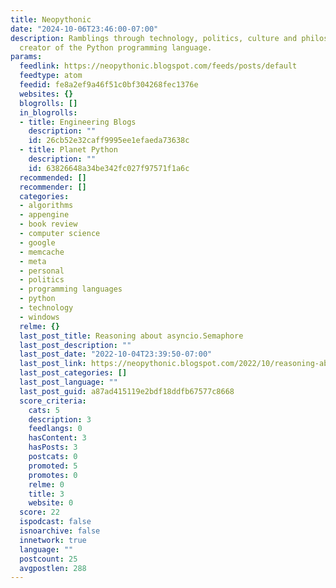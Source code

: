 ```yaml
---
title: Neopythonic
date: "2024-10-06T23:46:00-07:00"
description: Ramblings through technology, politics, culture and philosophy by the
  creator of the Python programming language.
params:
  feedlink: https://neopythonic.blogspot.com/feeds/posts/default
  feedtype: atom
  feedid: fe8a2ef9a46f51c0bf304268fec1376e
  websites: {}
  blogrolls: []
  in_blogrolls:
  - title: Engineering Blogs
    description: ""
    id: 26cb52e32caff9995ee1efaeda73638c
  - title: Planet Python
    description: ""
    id: 63826648a34be342fc027f97571f1a6c
  recommended: []
  recommender: []
  categories:
  - algorithms
  - appengine
  - book review
  - computer science
  - google
  - memcache
  - meta
  - personal
  - politics
  - programming languages
  - python
  - technology
  - windows
  relme: {}
  last_post_title: Reasoning about asyncio.Semaphore
  last_post_description: ""
  last_post_date: "2022-10-04T23:39:50-07:00"
  last_post_link: https://neopythonic.blogspot.com/2022/10/reasoning-about-asynciosemaphore.html
  last_post_categories: []
  last_post_language: ""
  last_post_guid: a87ad415119e2bdf18ddfb67577c8668
  score_criteria:
    cats: 5
    description: 3
    feedlangs: 0
    hasContent: 3
    hasPosts: 3
    postcats: 0
    promoted: 5
    promotes: 0
    relme: 0
    title: 3
    website: 0
  score: 22
  ispodcast: false
  isnoarchive: false
  innetwork: true
  language: ""
  postcount: 25
  avgpostlen: 288
---
```

